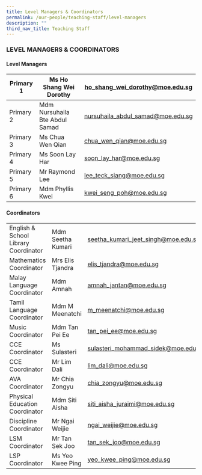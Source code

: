 ```yaml
---
title: Level Managers & Coordinators
permalink: /our-people/teaching-staff/level-managers
description: ""
third_nav_title: Teaching Staff
---
```

### LEVEL MANAGERS & COORDINATORS

#### Level Managers
| Primary 1  | Ms Ho Shang Wei Dorothy  | ho_shang_wei_dorothy@moe.edu.sg   |
|--- |--- |--- |
| Primary 2 | Mdm Nursuhaila Bte Abdul Samad | nursuhaila_abdul_samad@moe.edu.sg  |
| Primary 3 | Ms Chua Wen Qian | chua_wen_qian@moe.edu.sg  |
| Primary 4 | Ms Soon Lay Har | soon_lay_har@moe.edu.sg  |
| Primary 5 | Mr Raymond Lee | lee_teck_siang@moe.edu.sg  |
| Primary 6 | Mdm Phyllis Kwei | kwei_seng_poh@moe.edu.sg  |

#### Coordinators
| | | |
|---	|---	|---	|
| English & School Library Coordinator 	| Mdm Seetha Kumari 	| seetha_kumari_jeet_singh@moe.edu.sg 	|
| Mathematics Coordinator  	| Mrs Elis Tjandra  	| elis_tjandra@moe.edu.sg 	|
| Malay Language Coordinator 	| Mdm Amnah 	| amnah_jantan@moe.edu.sg 	|
| Tamil Language Coordinator 	| Mdm M Meenatchi 	| m_meenatchi@moe.edu.sg 	|
| Music Coordinator 	| Mdm Tan Pei Ee 	| tan_pei_ee@moe.edu.sg 	|
| CCE Coordinator 	| Ms Sulasteri 	| sulasteri_mohammad_sidek@moe.edu.sg 	|
| CCE Coordinator  	| Mr Lim Dali  	| lim_dali@moe.edu.sg  	|
| AVA Coordinator 	| Mr Chia Zongyu 	| chia_zongyu@moe.edu.sg 	|
| Physical Education Coordinator 	| Mdm Siti Aisha 	| siti_aisha_juraimi@moe.edu.sg 	|
| Discipline Coordinator 	| Mr Ngai Weijie 	| ngai_weijie@moe.edu.sg 	|
| LSM Coordinator 	| Mr Tan Sek Joo 	| tan_sek_joo@moe.edu.sg 	|
| LSP Coordinator 	| Ms Yeo Kwee Ping 	| yeo_kwee_ping@moe.edu.sg 	|